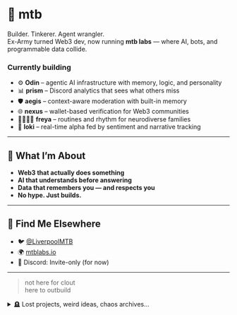 # 🧪 mtb

Builder. Tinkerer. Agent wrangler.  
Ex-Army turned Web3 dev, now running **mtb labs** — where AI, bots, and programmable data collide.

### Currently building
- ⚙️ **Odin** – agentic AI infrastructure with memory, logic, and personality  
- 📊 **prism** – Discord analytics that sees what others miss  
- 🛡️ **aegis** – context-aware moderation with built-in memory  
- 🌐 **nexus** – wallet-based verification for Web3 communities  
- 👨‍👩‍👧‍👦 **freya** – routines and rhythm for neurodiverse families  
- 🧠 **loki** – real-time alpha fed by sentiment and narrative tracking  

---

## 🧭 What I’m About

- **Web3 that actually does something**
- **AI that understands before answering**
- **Data that remembers you — and respects you**
- **No hype. Just builds.**

---

## 🔗 Find Me Elsewhere

- 🐦 [@LiverpoolMTB](https://x.com/LiverpoolMTB)
- 🌍 [mtblabs.io](https://mtblabs.io)
- 💬 Discord: Invite-only (for now)

---

> not here for clout  
> here to outbuild

<details>
<summary>🪦 Lost projects, weird ideas, chaos archives…</summary>

- ✍️ Former Scouse crime novelist (don’t ask)  
- ⚡ A sentient wallet with Norse personas (yes, really)  
- 🤖 Programmable parenting systems (also yes)  

</details>

<!---
mtb-io/mtb-io is a ✨ special ✨ repository because its `README.md` (this file) appears on your GitHub profile.
You can click the Preview link to take a look at your changes.
--->
